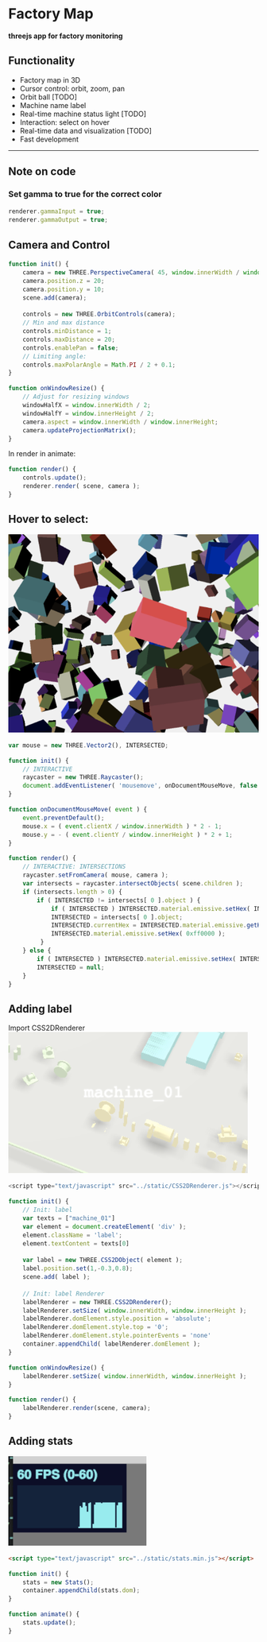# Factory Map
**threejs app for factory monitoring**

## Functionality
* Factory map in 3D
* Cursor control: orbit, zoom, pan
* Orbit ball [TODO]
* Machine name label
* Real-time machine status light [TODO]
* Interaction: select on hover
* Real-time data and visualization [TODO]
* Fast development
---
## Note on code
### Set gamma to true for the correct color
```javascript
renderer.gammaInput = true;
renderer.gammaOutput = true;
```
## Camera and Control

```javascript
function init() {
    camera = new THREE.PerspectiveCamera( 45, window.innerWidth / window.innerHeight, 1, 2000 );
    camera.position.z = 20;
    camera.position.y = 10;
    scene.add(camera);
    
    controls = new THREE.OrbitControls(camera);
    // Min and max distance
    controls.minDistance = 1;
    controls.maxDistance = 20;
    controls.enablePan = false;
    // Limiting angle:
    controls.maxPolarAngle = Math.PI / 2 + 0.1;
}
```
```javascript
function onWindowResize() {
    // Adjust for resizing windows
    windowHalfX = window.innerWidth / 2;
    windowHalfY = window.innerHeight / 2;
    camera.aspect = window.innerWidth / window.innerHeight;
    camera.updateProjectionMatrix();
}
```
In render in animate:
```javascript
function render() {
    controls.update();
    renderer.render( scene, camera );
}
```

## Hover to select:
![alt text][interaction]

[interaction]: https://github.com/ericyeh1995/factory_map/blob/master/images/interaction.png "interaction"

```javascript
var mouse = new THREE.Vector2(), INTERSECTED;
```
```javascript
function init() {
    // INTERACTIVE
    raycaster = new THREE.Raycaster();
    document.addEventListener( 'mousemove', onDocumentMouseMove, false );
}
```
```javascript
function onDocumentMouseMove( event ) {
    event.preventDefault();
    mouse.x = ( event.clientX / window.innerWidth ) * 2 - 1;
    mouse.y = - ( event.clientY / window.innerHeight ) * 2 + 1;
}
```
```javascript
function render() {
    // INTERACTIVE: INTERSECTIONS
    raycaster.setFromCamera( mouse, camera );
    var intersects = raycaster.intersectObjects( scene.children );
    if (intersects.length > 0) {
        if ( INTERSECTED != intersects[ 0 ].object ) {
            if ( INTERSECTED ) INTERSECTED.material.emissive.setHex( INTERSECTED.currentHex );
            INTERSECTED = intersects[ 0 ].object;
            INTERSECTED.currentHex = INTERSECTED.material.emissive.getHex();
            INTERSECTED.material.emissive.setHex( 0xff0000 );
		 }
    } else {
        if ( INTERSECTED ) INTERSECTED.material.emissive.setHex( INTERSECTED.currentHex );
        INTERSECTED = null;
    }
}
```
## Adding label
Import CSS2DRenderer
![alt text][label]

[label]: https://github.com/ericyeh1995/factory_map/blob/master/images/label.png "label"
```javascript
<script type="text/javascript" src="../static/CSS2DRenderer.js"></script>
```
```javascript
function init() {
    // Init: label
    var texts = ["machine_01"]
    var element = document.createElement( 'div' );
    element.className = 'label';
    element.textContent = texts[0]

    var label = new THREE.CSS2DObject( element );
    label.position.set(1,-0.3,0.8);
    scene.add( label );
    
    // Init: label Renderer
    labelRenderer = new THREE.CSS2DRenderer();
    labelRenderer.setSize( window.innerWidth, window.innerHeight );
    labelRenderer.domElement.style.position = 'absolute';
    labelRenderer.domElement.style.top = '0';
    labelRenderer.domElement.style.pointerEvents = 'none'
    container.appendChild( labelRenderer.domElement );
}
```
```javascript
function onWindowResize() {
    labelRenderer.setSize( window.innerWidth, window.innerHeight );
}
```
```javascript
function render() {
    labelRenderer.render(scene, camera);
}
```
## Adding stats
![alt text][stats]

[stats]: https://github.com/ericyeh1995/factory_map/blob/master/images/stats.png "stats"
```html
<script type="text/javascript" src="../static/stats.min.js"></script>
```
```javascript
function init() {
    stats = new Stats();
    container.appendChild(stats.dom);
}
```
```javascript
function animate() {
    stats.update();
}
```



